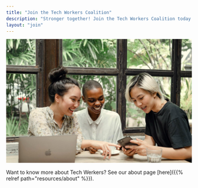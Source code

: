```yaml
---
title: "Join the Tech Workers Coalition"
description: "Stronger together! Join the Tech Workers Coalition today. Fill out the joining form, and a fellow tech worker will get in touch."
layout: "join"
---
```


![Three people sit around a table in a café behind a laptop, laughing together, pointing at a mobile phone. Image by Ketut Subiyanto on Pexels.](join.jpg)

Want to know more about Tech Werkers? See our about page [here]({{% relref path="resources/about" %}}).
